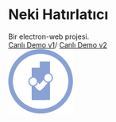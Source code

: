 # Neki Hatırlatıcı
Bir electron-web projesi.<br>
<a href="http://htmlpreview.github.io/?https://github.com/maxmin099/neki-hatirlatici/blob/master/index.html">Canlı Demo v1</a>/
<a href="http://htmlpreview.github.io/?https://github.com/sifsty/Neki-Reminder/blob/master/Code/index.html">Canlı Demo v2</a>
<br><img src="https://raw.githubusercontent.com/sifsty/Neki-Reminder/master/logo/logo.png" height="130" width="130">
<br>
